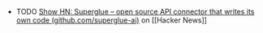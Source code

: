- TODO [Show HN: Superglue – open source API connector that writes its own code (github.com/superglue-ai)](https://news.ycombinator.com/item?id=43196374) on [[Hacker News]]